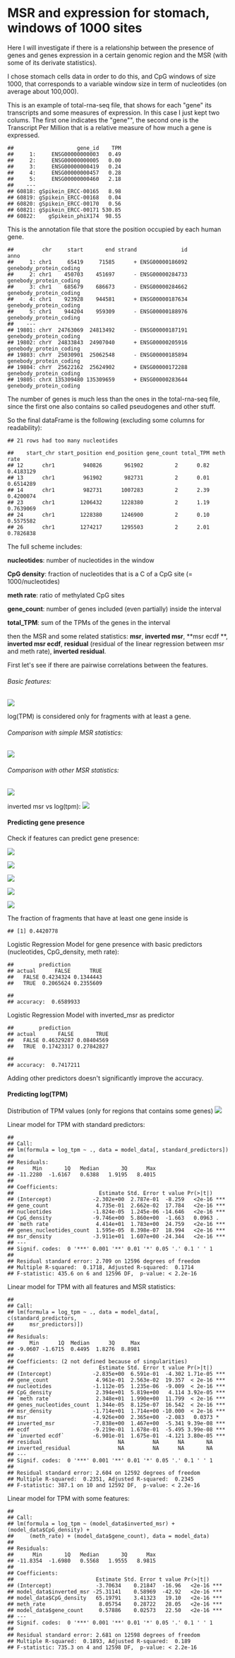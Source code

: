 MSR and expression for stomach, windows of 1000 sites
================

Here I will investigate if there is a relationship between the presence of genes and genes expression in a certain genomic region and the MSR (with some of its derivate statistics).

I chose stomach cells data in order to do this, and CpG windows of size 1000, that corresponds to a variable window size in term of nucleotides (on average about 100,000).

This is an example of total-rna-seq file, that shows for each "gene" its transcripts and some measures of expression. In this case I just kept two colums. The first one indicates the "gene"", the second one is the Transcript Per Million that is a relative measure of how much a gene is expressed.

    ##                    gene_id    TPM
    ##     1:     ENSG00000000003   0.49
    ##     2:     ENSG00000000005   0.00
    ##     3:     ENSG00000000419   0.24
    ##     4:     ENSG00000000457   0.28
    ##     5:     ENSG00000000460   2.18
    ##    ---                           
    ## 60818: gSpikein_ERCC-00165   8.98
    ## 60819: gSpikein_ERCC-00168   0.04
    ## 60820: gSpikein_ERCC-00170   0.56
    ## 60821: gSpikein_ERCC-00171 530.85
    ## 60822:    gSpikein_phiX174  98.55

This is the annotation file that store the position occupied by each human gene.

    ##         chr     start       end strand              id                    anno
    ##     1: chr1     65419     71585      + ENSG00000186092 genebody_protein_coding
    ##     2: chr1    450703    451697      - ENSG00000284733 genebody_protein_coding
    ##     3: chr1    685679    686673      - ENSG00000284662 genebody_protein_coding
    ##     4: chr1    923928    944581      + ENSG00000187634 genebody_protein_coding
    ##     5: chr1    944204    959309      - ENSG00000188976 genebody_protein_coding
    ##    ---                                                                        
    ## 19801: chrY  24763069  24813492      - ENSG00000187191 genebody_protein_coding
    ## 19802: chrY  24833843  24907040      + ENSG00000205916 genebody_protein_coding
    ## 19803: chrY  25030901  25062548      - ENSG00000185894 genebody_protein_coding
    ## 19804: chrY  25622162  25624902      + ENSG00000172288 genebody_protein_coding
    ## 19805: chrX 135309480 135309659      + ENSG00000283644 genebody_protein_coding

The number of genes is much less than the ones in the total-rna-seq file, since the first one also contains so called pseudogenes and other stuff.

So the final dataFrame is the following (excluding some columns for readability):

    ## 21 rows had too many nucleotides

    ##    start_chr start_position end_position gene_count total_TPM meth rate
    ## 12      chr1         940826       961902          2      0.82 0.4183129
    ## 13      chr1         961902       982731          2      0.01 0.6514289
    ## 14      chr1         982731      1007283          2      2.39 0.4200074
    ## 23      chr1        1206432      1228380          2      1.19 0.7639069
    ## 24      chr1        1228380      1246900          2      0.10 0.5575582
    ## 26      chr1        1274217      1295503          2      2.01 0.7826838

The full scheme includes:

**nucleotides**: number of nucleotides in the window

**CpG density**: fraction of nucleotides that is a C of a CpG site (= 1000/nucleotides)

**meth rate**: ratio of methylated CpG sites

**gene\_count**: number of genes included (even partially) inside the interval

**total\_TPM**: sum of the TPMs of the genes in the interval

then the MSR and some related statistics: **msr**, **inverted msr**, **msr ecdf **, **inverted msr ecdf**, **residual** (residual of the linear regression between msr and meth rate), **inverted residual**.

First let's see if there are pairwise correlations between the features.

###### Basic features:

![](MSR_and_expression_stomach_1e3_files/figure-markdown_github/unnamed-chunk-6-1.png)

log(TPM) is considered only for fragments with at least a gene.

###### Comparison with simple MSR statistics:

![](MSR_and_expression_stomach_1e3_files/figure-markdown_github/unnamed-chunk-7-1.png)

###### Comparison with other MSR statistics:

![](MSR_and_expression_stomach_1e3_files/figure-markdown_github/unnamed-chunk-8-1.png)

inverted msr vs log(tpm): ![](MSR_and_expression_stomach_1e3_files/figure-markdown_github/unnamed-chunk-9-1.png)

#### Predicting gene presence

Check if features can predict gene presence:

![](MSR_and_expression_stomach_1e3_files/figure-markdown_github/unnamed-chunk-10-1.png)

![](MSR_and_expression_stomach_1e3_files/figure-markdown_github/unnamed-chunk-11-1.png)

![](MSR_and_expression_stomach_1e3_files/figure-markdown_github/unnamed-chunk-12-1.png)

![](MSR_and_expression_stomach_1e3_files/figure-markdown_github/unnamed-chunk-13-1.png)

![](MSR_and_expression_stomach_1e3_files/figure-markdown_github/unnamed-chunk-14-1.png)

The fraction of fragments that have at least one gene inside is

    ## [1] 0.4420778

Logistic Regression Model for gene presence with basic predictors (nucleotides, CpG\_density, meth rate):

    ##        prediction
    ## actual      FALSE      TRUE
    ##   FALSE 0.4234324 0.1344443
    ##   TRUE  0.2065624 0.2355609

    ## 
    ## accuracy:  0.6589933

Logistic Regression Model with inverted\_msr as predictor

    ##        prediction
    ## actual       FALSE       TRUE
    ##   FALSE 0.46329287 0.08404569
    ##   TRUE  0.17423317 0.27842827

    ## 
    ## accuracy:  0.7417211

Adding other predictors doesn't significantly improve the accuracy.

#### Predicting log(TPM)

Distribution of TPM values (only for regions that contains some genes) ![](MSR_and_expression_stomach_1e3_files/figure-markdown_github/unnamed-chunk-18-1.png)

Linear model for TPM with standard predictors:

    ## 
    ## Call:
    ## lm(formula = log_tpm ~ ., data = model_data[, standard_predictors])
    ## 
    ## Residuals:
    ##      Min       1Q   Median       3Q      Max 
    ## -11.2280  -1.6167   0.6388   1.9195   8.4015 
    ## 
    ## Coefficients:
    ##                           Estimate Std. Error t value Pr(>|t|)    
    ## (Intercept)             -2.302e+00  2.787e-01  -8.259   <2e-16 ***
    ## gene_count               4.735e-01  2.662e-02  17.784   <2e-16 ***
    ## nucleotides             -1.824e-05  1.245e-06 -14.646   <2e-16 ***
    ## CpG_density             -9.746e+00  5.860e+00  -1.663   0.0963 .  
    ## `meth rate`              4.414e+01  1.783e+00  24.759   <2e-16 ***
    ## genes_nucleotides_count  1.595e-05  8.398e-07  18.994   <2e-16 ***
    ## msr_density             -3.911e+01  1.607e+00 -24.344   <2e-16 ***
    ## ---
    ## Signif. codes:  0 '***' 0.001 '**' 0.01 '*' 0.05 '.' 0.1 ' ' 1
    ## 
    ## Residual standard error: 2.709 on 12596 degrees of freedom
    ## Multiple R-squared:  0.1718, Adjusted R-squared:  0.1714 
    ## F-statistic: 435.6 on 6 and 12596 DF,  p-value: < 2.2e-16

Linear model for TPM with all features and MSR statistics:

    ## 
    ## Call:
    ## lm(formula = log_tpm ~ ., data = model_data[, c(standard_predictors, 
    ##     msr_predictors)])
    ## 
    ## Residuals:
    ##     Min      1Q  Median      3Q     Max 
    ## -9.0607 -1.6715  0.4495  1.8276  8.8981 
    ## 
    ## Coefficients: (2 not defined because of singularities)
    ##                           Estimate Std. Error t value Pr(>|t|)    
    ## (Intercept)             -2.835e+00  6.591e-01  -4.302 1.71e-05 ***
    ## gene_count               4.961e-01  2.563e-02  19.357  < 2e-16 ***
    ## nucleotides             -1.112e-05  1.235e-06  -9.009  < 2e-16 ***
    ## CpG_density              2.394e+01  5.819e+00   4.114 3.92e-05 ***
    ## `meth rate`              2.348e+01  1.990e+00  11.799  < 2e-16 ***
    ## genes_nucleotides_count  1.344e-05  8.125e-07  16.542  < 2e-16 ***
    ## msr_density             -1.714e+01  1.714e+00 -10.000  < 2e-16 ***
    ## msr                     -4.926e+00  2.365e+00  -2.083   0.0373 *  
    ## inverted_msr            -7.838e+00  1.467e+00  -5.341 9.39e-08 ***
    ## ecdf                    -9.219e-01  1.678e-01  -5.495 3.99e-08 ***
    ## `inverted ecdf`         -6.901e-01  1.675e-01  -4.121 3.80e-05 ***
    ## residual                        NA         NA      NA       NA    
    ## inverted_residual               NA         NA      NA       NA    
    ## ---
    ## Signif. codes:  0 '***' 0.001 '**' 0.01 '*' 0.05 '.' 0.1 ' ' 1
    ## 
    ## Residual standard error: 2.604 on 12592 degrees of freedom
    ## Multiple R-squared:  0.2351, Adjusted R-squared:  0.2345 
    ## F-statistic: 387.1 on 10 and 12592 DF,  p-value: < 2.2e-16

Linear model for TPM with some features:

    ## 
    ## Call:
    ## lm(formula = log_tpm ~ (model_data$inverted_msr) + (model_data$CpG_density) + 
    ##     (meth_rate) + (model_data$gene_count), data = model_data)
    ## 
    ## Residuals:
    ##      Min       1Q   Median       3Q      Max 
    ## -11.8354  -1.6980   0.5568   1.9555   8.9815 
    ## 
    ## Coefficients:
    ##                          Estimate Std. Error t value Pr(>|t|)    
    ## (Intercept)              -3.70634    0.21847  -16.96   <2e-16 ***
    ## model_data$inverted_msr -25.31141    0.58969  -42.92   <2e-16 ***
    ## model_data$CpG_density   65.19791    3.41323   19.10   <2e-16 ***
    ## meth_rate                 8.05754    0.28722   28.05   <2e-16 ***
    ## model_data$gene_count     0.57886    0.02573   22.50   <2e-16 ***
    ## ---
    ## Signif. codes:  0 '***' 0.001 '**' 0.01 '*' 0.05 '.' 0.1 ' ' 1
    ## 
    ## Residual standard error: 2.681 on 12598 degrees of freedom
    ## Multiple R-squared:  0.1893, Adjusted R-squared:  0.189 
    ## F-statistic: 735.3 on 4 and 12598 DF,  p-value: < 2.2e-16
